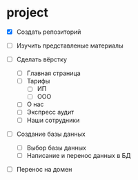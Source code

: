 # project

- [x] Создать репозиторий
- [ ] Изучить представленые материалы
- [ ] Сделать вёрстку
  - [ ] Главная страница
  - [ ] Тарифы
    - [ ] ИП
    - [ ] ООО
  - [ ] О нас
  - [ ] Экспресс аудит
  - [ ] Наши сотрудники
- [ ] Создание базы данных
  - [ ] Выбор базы данных
  - [ ] Написание и перенос данных в БД
- [ ] Перенос на домен
 
